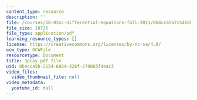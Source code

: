 ```yaml
---
content_type: resource
description: ''
file: /courses/18-03sc-differential-equations-fall-2011/8b4cca5b21546884326f270065fdeac3_BniJM-ireXQ.pdf
file_size: 18726
file_type: application/pdf
learning_resource_types: []
license: https://creativecommons.org/licenses/by-nc-sa/4.0/
ocw_type: OCWFile
resourcetype: Document
title: 3play pdf file
uid: 8b4cca5b-2154-6884-326f-270065fdeac3
video_files:
  video_thumbnail_file: null
video_metadata:
  youtube_id: null
---
```

